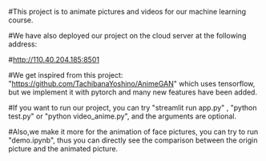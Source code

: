 #This project is to animate pictures and videos for our machine learning course.

#We have also deployed our project on the cloud server at the following address:

#http://110.40.204.185:8501

#We get inspired from this project: "https://github.com/TachibanaYoshino/AnimeGAN" which uses tensorflow, but we implement it with pytorch and many new features have been added.

#If you want to run our project, you can try "streamlit run app.py" , "python test.py" or "python video_anime.py", and the arguments are optional.

#Also,we make it more for the animation of face pictures, you can try to run "demo.ipynb", thus you can directly see the comparison between the origin picture and the animated picture.